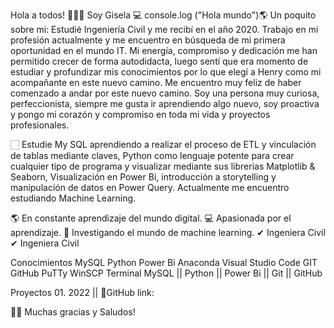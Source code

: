 Hola a todos! 👋👩‍💻 Soy Gisela 
💻 console.log ("Hola mundo")🌎 Un poquito sobre mi: Estudié Ingeniería Civil y me recibí en el año 2020. 
Trabajo en mi profesión actualmente y me encuentro en búsqueda de mi primera oportunidad en el mundo IT.
Mi energía, compromiso y dedicación me han permitido crecer de forma autodidacta, luego sentí que era momento de estudiar y profundizar mis conocimientos por lo que elegí a Henry como mi acompañante en este nuevo camino.
Me encuentro muy feliz de haber comenzado a andar por este nuevo camino. Soy una persona muy curiosa, perfeccionista, 
siempre me gusta ir aprendiendo algo nuevo, soy proactiva y pongo mi corazón y compromiso en toda mi vida y proyectos profesionales.

🏻 Estudie My SQL aprendiendo a realizar el proceso de ETL y vinculación de tablas mediante claves, Python como lenguaje potente para crear cualquier tipo de programa y visualizar mediante sus librerias Matplotlib &
Seaborn, Visualización en Power Bi, introducción a storytelling y manipulación de datos en Power Query. Actualmente me encuentro estudiando Machine Learning.

🌎 En constante aprendizaje del mundo digital.
💻 Apasionada por el aprendizaje. 📖 Investigando el mundo de machine learning. ✔ Ingeniera Civil ✔ Ingeniera Civil

Conocimientos
MySQL Python Power Bi Anaconda Visual Studio Code GIT GitHub PuTTy WinSCP Terminal
MySQL || Python || Power Bi || Git || GitHub 

Proyectos
 01.
2022 ||
📌GitHub link: 




 👩‍💻 Muchas gracias y Saludos!
